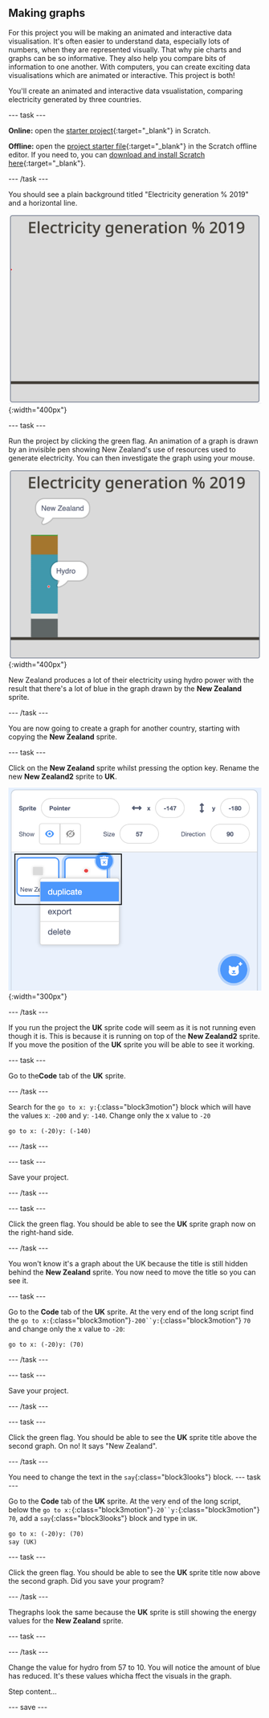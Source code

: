 ## Making graphs

For this project you will be making an animated and interactive data visualisation. It's often easier to understand data, especially lots of numbers, when they are represented visually. That why pie charts and graphs can be so informative. They also help you compare bits of information to one another. With computers, you can create exciting data visualisations which are animated or interactive. This project is both!

You'll create an animated and interactive data vsualistation, comparing electricity generated by three countries.

--- task ---

**Online:** open the [starter project](http://rpf.io/electricity-generation-on){:target="_blank"} in Scratch.
 
**Offline:** open the [project starter file](http://rpf.io/p/en/serene-scene-go){:target="_blank"} in the Scratch offline editor. If you need to, you can [download and install Scratch here](https://scratch.mit.edu/download){:target="_blank"}.

--- /task ---

You should see a plain background titled "Electricity generation % 2019" and a horizontal line.

![image of background](images/electricity-starter.png){:width="400px"}

--- task ---

Run the project by clicking the green flag. An animation of a graph is drawn by an invisible pen showing New Zealand's use of resources used to generate electricity. You can then investigate the graph using your mouse.

![image of background](images/electricity-starter-green-flag.png){:width="400px"}

New Zealand produces a lot of their electricity using hydro power with the result that there's a lot of blue in the graph drawn by the **New Zealand** sprite.

--- /task ---

You are now going to create a graph for another country, starting with copying the **New Zealand** sprite.  

--- task ---

Click on the **New Zealand** sprite whilst pressing the option key. Rename the new **New Zealand2** sprite to **UK**.

![image of background](images/electricity-copy-sprite.png){:width="300px"}

--- /task ---

If you run the project the **UK** sprite code will seem as it is not running even though it is. This is because it is running on top of the **New Zealand2** sprite. If you move the position of the **UK** sprite you will be able to see it working.

--- task ---

Go to the**Code** tab of the **UK** sprite.

--- /task ---

Search for the `go to x: y:`{:class="block3motion"} block which will have the values x: `-200` and y: `-140`. Change only the x value to `-20`

```blocks3
go to x: (-20)y: (-140)
```

--- /task ---

--- task ---

Save your project.

--- /task ---

--- task ---

Click the green flag. You should be able to see the **UK** sprite graph now on the right-hand side.

--- /task ---

You won't know it's a graph about the UK because the title is still hidden behind the **New Zealand** sprite. You now need to move the title so you can see it.

--- task ---

Go to the **Code** tab of the **UK** sprite. At the very end of the long script find the `go to x:`{:class="block3motion"}`-200``y:`{:class="block3motion"} `70` and change only the x value to `-20`:

```blocks3
go to x: (-20)y: (70)
```

--- /task ---

--- task ---

Save your project.

--- /task ---

--- task ---

Click the green flag. You should be able to see the **UK** sprite title above the second graph. On no! It says "New Zealand".

--- /task ---

You need to change the text in the `say`{:class="block3looks"} block. 
--- task ---

Go to the **Code** tab of the **UK** sprite. At the very end of the long script, below the `go to x:`{:class="block3motion"}`-20``y:`{:class="block3motion"} `70`,   add a `say`{:class="block3looks"} block and type in `UK`.

```blocks3
go to x: (-20)y: (70)
say (UK)
```

--- task ---

Click the green flag. You should be able to see the **UK** sprite title now above the second graph. Did you save your program?

--- /task ---

Thegraphs look the same because the **UK** sprite is still showing the energy values for the **New Zealand** sprite.

--- task ---

--- /task ---

Change the value for hydro from 57 to 10. You will notice the amount of blue has reduced. It's these values whicha ffect the visuals in the graph.

Step content...

--- save ---
